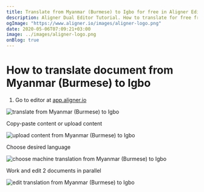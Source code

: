 ```yaml
---
title: Translate from Myanmar (Burmese) to Igbo for free in Aligner Editor
description: Aligner Dual Editor Tutorial. How to translate for free from Myanmar (Burmese) to Igbo. Aligner is multilingual document management platform. 
ogImage: "https://www.aligner.io/images/aligner-logo.png"
date: 2020-05-06T07:09:21+03:00
image: ../images/aligner-logo.png
onBlog: true
---
```


# How to translate document from Myanmar (Burmese) to Igbo

1. Go to editor at [app.aligner.io](https://app.aligner.io "Aligner App web page")

![translate from Myanmar (Burmese) to Igbo](../aligner-blank-editor.png "translate from Myanmar (Burmese) to Igbo")

Copy-paste content or upload content

![upload content from Myanmar (Burmese) to Igbo](../aligner-uploaded-document.png "upload content from Myanmar (Burmese) to Igbo")

Choose desired language

![choose machine translation from Myanmar (Burmese) to Igbo](../aligner-language-dropdown.png "choose machine translation from Myanmar (Burmese) to Igbo")

Work and edit 2 documents in parallel

![edit translation from Myanmar (Burmese) to Igbo](../aligner-double-sitded-editor.png "edit translation from Myanmar (Burmese) to Igbo")

